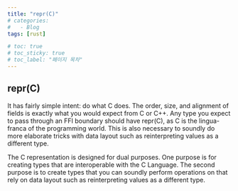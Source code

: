 ```yaml
---
title: "repr(C)"
# categories:
#   - Blog
tags: [rust]

# toc: true
# toc_sticky: true
# toc_label: "페이지 목차"
---
```


## repr(C)

 It has fairly simple intent: do what C does. The order, size, and alignment of fields is exactly what you would expect from C or C++. Any type you expect to pass through an FFI boundary should have repr(C), as C is the lingua-franca of the programming world. This is also necessary to soundly do more elaborate tricks with data layout such as reinterpreting values as a different type.

The C representation is designed for dual purposes. One purpose is for creating types that are interoperable with the C Language. The second purpose is to create types that you can soundly perform operations on that rely on data layout such as reinterpreting values as a different type.

